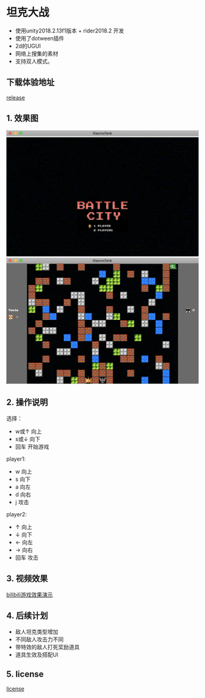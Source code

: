 # 坦克大战
- 使用unity2018.2.13f1版本 + rider2018.2 开发
- 使用了dotween插件
- 2d的UGUI
- 网络上搜集的素材
- 支持双人模式。

## 下载体验地址
[release](https://github.com/xiaomoinfo/Tank/releases)

## 1. 效果图
![开始场景](screenshot/Main.png)
![游戏场景](screenshot/Game.png)

## 2. 操作说明

选择：
- w或↑ 向上
- s或↓ 向下
- 回车 开始游戏

player1:    
- w 向上
- s 向下
- a 向左
- d 向右
- j 攻击

player2:    
- ↑ 向上
- ↓ 向下
- ← 向左
- → 向右
- 回车 攻击


## 3. 视频效果
[bilibili游戏效果演示](https://www.bilibili.com/video/av34756631/)

## 4. 后续计划
- 敌人坦克类型增加
- 不同敌人攻击力不同
- 带特效的敌人打死奖励道具
- 道具生效及搭配UI

## 5. license
[license](LICENSE)
